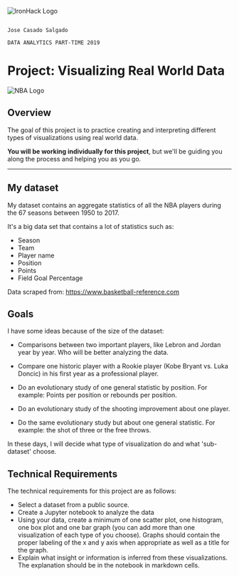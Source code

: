 ![IronHack Logo](https://s3-eu-west-1.amazonaws.com/ih-materials/uploads/upload_d5c5793015fec3be28a63c4fa3dd4d55.png)

                                                                                                             Jose Casado Salgado
                                                                                                   DATA ANALYTICS PART-TIME 2019


# Project: Visualizing Real World Data


![NBA Logo](https://www.freepnglogos.com/uploads/nba-logo-png/nba-stats-logo-documentation-with-examples-slothparadise-11.png)


## Overview

The goal of this project is to practice creating and interpreting different types of visualizations using real world data.

**You will be working individually for this project**, but we'll be guiding you along the process and helping you as you go. 

---

## My dataset

My dataset contains an aggregate statistics of all the NBA players during the 67 seasons between 1950 to 2017.

It's a big data set that contains a lot of statistics such as:

- Season
- Team
- Player name
- Position
- Points
- Field Goal Percentage


Data scraped from:
https://www.basketball-reference.com

## Goals

I have some ideas because of the size of the dataset:

- Comparisons between two important players, like Lebron and Jordan year by year. Who will be better analyzing the data.

- Compare one historic player with a Rookie player (Kobe Bryant vs. Luka Doncic) in his first year as a professional player.

- Do an evolutionary study of one general statistic by position. For example: Points per position or rebounds per position.

- Do an evolutionary study of the shooting improvement about one player.

- Do the same evolutionary study but about one general statistic. For example: the shot of three or the free throws.

In these days, I will decide what type of visualization do and what 'sub-dataset' choose.


## Technical Requirements

The technical requirements for this project are as follows:

 - Select a dataset from a public source.
 - Create a Jupyter notebook to analyze the data
 - Using your data, create a minimum of one scatter plot, one histogram, one box plot and one bar graph (you can add more than one visualization of each type of you choose). Graphs should contain the proper labeling of the x and y axis when appropriate as well as a title for the graph.
 - Explain what insight or information is inferred from these visualizations. The explanation should be in the notebook in markdown cells.




